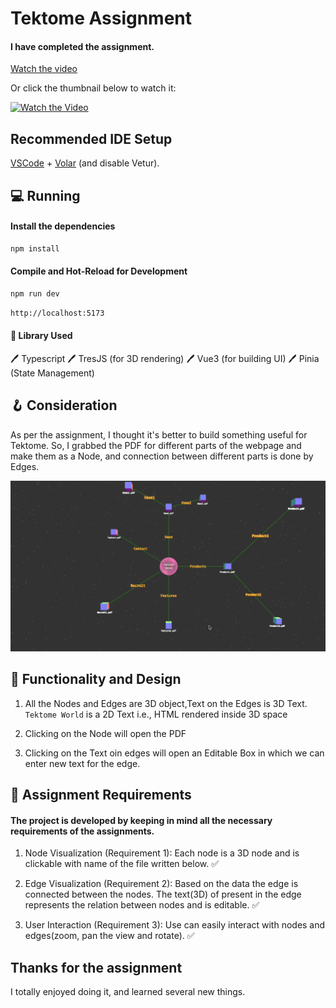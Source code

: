 # Tektome Assignment
#### I have completed the assignment. 
[Watch the video](https://www.youtube.com/watch?v=wnOu0L3xOO4)

Or click the thumbnail below to watch it:

<a href="https://www.youtube.com/watch?v=wnOu0L3xOO4" target="_blank" rel="noopener noreferrer">
  <img src="https://img.youtube.com/vi/wnOu0L3xOO4/hqdefault.jpg" alt="Watch the Video">
</a>


## Recommended IDE Setup

[VSCode](https://code.visualstudio.com/) + [Volar](https://marketplace.visualstudio.com/items?itemName=Vue.volar) (and disable Vetur).



##  :computer: Running

#### Install the dependencies
```sh
npm install
```

#### Compile and Hot-Reload for Development

```sh
npm run dev
```
```sh
http://localhost:5173
```
#### :green_book: Library Used


 :pen: Typescript
 :pen: TresJS (for 3D rendering)
 :pen: Vue3 (for building UI)
 :pen: Pinia (State Management)


## :hook: Consideration

As per the assignment, I thought it's better to build something useful for Tektome.
So, I grabbed the PDF for different parts of the webpage and make them as a Node, and connection between different parts is done by Edges.

![Image](./public/tektome.png)


## :toolbox: Functionality and Design

1. All the Nodes and Edges are 3D object,Text on the Edges is 3D Text. `Tektome World` is a 2D Text i.e., HTML rendered inside 3D space

2. Clicking on the Node will open the PDF

3. Clicking on the Text oin edges will open an Editable Box in which we can enter new text for the edge.

## :rocket: Assignment Requirements
#### The project is developed by keeping in mind all the necessary requirements of the assignments.


1. Node Visualization (Requirement 1): Each node is a 3D node and is clickable with name of the file written below. :white_check_mark:

2. Edge Visualization (Requirement 2): Based on the data the edge is connected between the nodes. The text(3D) of present in the edge represents the relation between nodes and is editable. :white_check_mark:

3. User Interaction (Requirement 3): Use can easily interact with nodes and edges(zoom, pan the view and rotate). :white_check_mark:



## Thanks for the assignment
I totally enjoyed doing it, and learned several new things.


